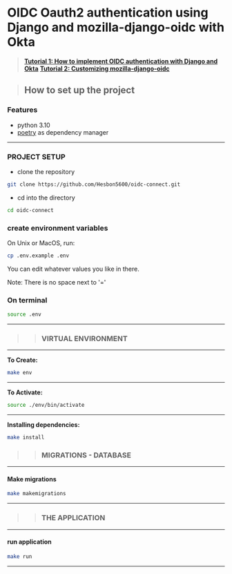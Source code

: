 # OIDC Oauth2 authentication using Django and mozilla-django-oidc with Okta

> **[Tutorial 1: How to implement OIDC authentication with Django and Okta](https://dev.to/hesbon/oidc-oauth2-authentication-using-django-and-mozilla-django-oidc-with-okta-4jll)**
> **[Tutorial 2: Customizing mozilla-django-oidc](https://dev.to/hesbon/customizing-mozilla-django-oidc-544p)**

> ## How to set up the project

### Features

- python 3.10
- [poetry](https://python-poetry.org/docs/) as dependency manager

---

### PROJECT SETUP

- clone the repository

```bash
git clone https://github.com/Hesbon5600/oidc-connect.git
```

- cd into the directory

```bash
cd oidc-connect
```

### create environment variables

  On Unix or MacOS, run:

```bash
cp .env.example .env
```

You can edit whatever values you like in there.

Note: There is no space next to '='

### On terminal

```bash
source .env
```

---

> > ### VIRTUAL ENVIRONMENT

---

**To Create:**

```bash
make env
```

---

**To Activate:**

```bash
source ./env/bin/activate
```

---

**Installing dependencies:**

```bash
make install
```

> > ### MIGRATIONS - DATABASE

---

#### Make migrations

```bash
make makemigrations
```

---

> > ### THE APPLICATION

---

#### run application

```bash
make run
```

---
